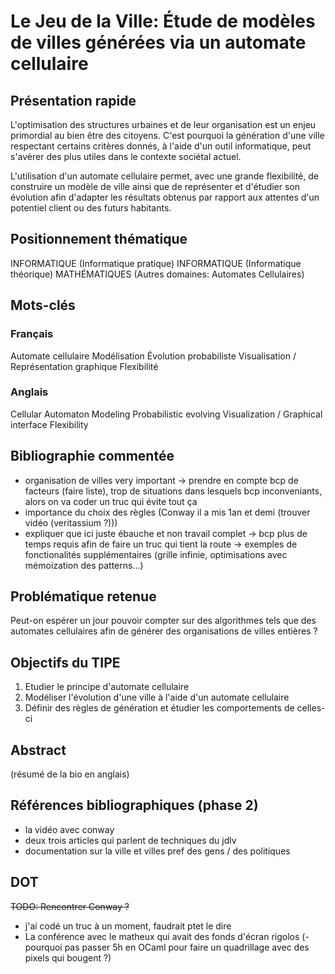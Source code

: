 # Le Jeu de la Ville: Étude de modèles de villes générées via un automate cellulaire

## Présentation rapide
L'optimisation des structures urbaines et de leur organisation est un enjeu primordial au bien être des citoyens.
C'est pourquoi la génération d'une ville respectant certains critères donnés, à l'aide d'un outil informatique, peut s'avérer des plus utiles dans le contexte sociétal actuel.

L'utilisation d'un automate cellulaire permet, avec une grande flexibilité, de construire un modèle de ville ainsi que de représenter et d'étudier son évolution afin d'adapter les résultats obtenus par rapport aux attentes d'un potentiel client ou des futurs habitants.

## Positionnement thématique
INFORMATIQUE (Informatique pratique)
INFORMATIQUE (Informatique théorique)
MATHÉMATIQUES (Autres domaines: Automates Cellulaires)

## Mots-clés
### Français
Automate cellulaire
Modélisation
Évolution probabiliste
Visualisation / Représentation graphique
Flexibilité

### Anglais
Cellular Automaton
Modeling
Probabilistic evolving
Visualization / Graphical interface
Flexibility

## Bibliographie commentée
- organisation de villes very important -> prendre en compte bcp de facteurs (faire liste), trop de situations dans lesquels bcp inconveniants, alors on va coder un truc qui évite tout ça
- importance du choix des règles (Conway il a mis 1an et demi (trouver vidéo (veritassium ?)))
- expliquer que ici juste ébauche et non travail complet -> bcp plus de temps requis afin de faire un truc qui tient la route -> exemples de fonctionalités supplémentaires (grille infinie, optimisations avec mémoization des patterns...)

## Problématique retenue
Peut-on espérer un jour pouvoir compter sur des algorithmes tels que des automates cellulaires afin de générer des organisations de villes entières ?

## Objectifs du TIPE
1. Etudier le principe d'automate cellulaire
2. Modéliser l'évolution d'une ville à l'aide d'un automate cellulaire
3. Définir des règles de génération et étudier les comportements de celles-ci

## Abstract
(résumé de la bio en anglais)

## Références bibliographiques (phase 2)
- la vidéo avec conway
- deux trois articles qui parlent de techniques du jdlv
- documentation sur la ville et villes pref des gens / des politiques

## DOT
~~TODO: Rencontrer Conway ?~~
- j'ai codé un truc à un moment, faudrait ptet le dire
- La conférence avec le matheux qui avait des fonds d'écran rigolos
(- pourquoi pas passer 5h en OCaml pour faire un quadrillage avec des pixels qui bougent ?)